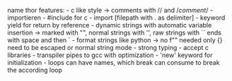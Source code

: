 name thor
features:
    - c like style -> comments with // and /*comment*/
      - importieren 
        - #include for c 
        - import [filepath with . as delimiter]
    - keyword yield for return by reference 
    - dynamic strings with automatic variable insertion -> marked with "", normal strings with '', raw strings with `` ends with space and then \`
      -  format strings like python -> no f"" needed only {} need to be escaped or normal string mode
    - strong typing
    - accept c libraries
    - transpiler pipes to gcc with optimization
    - 'new' keyword for initialization
    - loops can have names, which break can consume to break the according loop

